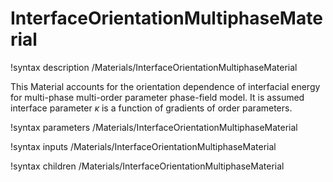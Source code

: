 # InterfaceOrientationMultiphaseMaterial

!syntax description /Materials/InterfaceOrientationMultiphaseMaterial

This Material accounts for the orientation dependence of interfacial energy for multi-phase multi-order parameter phase-field model. It is assumed interface parameter $\kappa$ is a function of gradients of order parameters.

!syntax parameters /Materials/InterfaceOrientationMultiphaseMaterial

!syntax inputs /Materials/InterfaceOrientationMultiphaseMaterial

!syntax children /Materials/InterfaceOrientationMultiphaseMaterial
